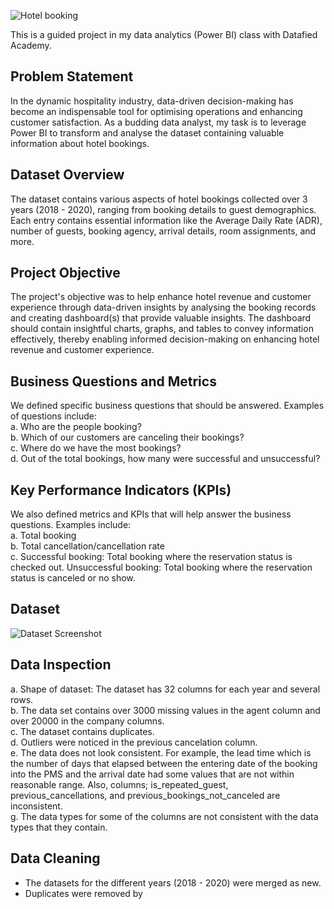 ![Hotel booking](https://github.com/Onorable-e/Hotel-Bookings/assets/139487541/b40c430e-11c1-4a78-9135-e58f252ed054)

This is a guided project in my data analytics (Power BI) class with Datafied Academy. <br>
## Problem Statement 
In the dynamic hospitality industry, data-driven decision-making has become an indispensable tool for optimising operations and enhancing customer satisfaction. As a budding data analyst, my task is to leverage Power BI to transform and analyse the dataset containing valuable information about hotel bookings.
## Dataset Overview 
The dataset contains various aspects of hotel bookings collected over 3 years (2018 - 2020), ranging from booking details to guest demographics. Each entry contains essential information like the Average Daily Rate (ADR), number of guests, booking agency, arrival details, room assignments, and more. 
## Project Objective 
The project's objective was to help enhance hotel revenue and customer experience through data-driven insights by analysing the booking records and creating dashboard(s) that provide valuable insights. The dashboard should contain insightful charts, graphs, and tables to convey information effectively, thereby enabling informed decision-making on enhancing hotel revenue and customer experience. 
## Business Questions and Metrics
We defined specific business questions that should be answered. Examples of questions include: <br>
a. Who are the people booking? <br>
b. Which of our customers are canceling their bookings? <br>
c. Where do we have the most bookings? <br>
d. Out of the total bookings, how many were successful and unsuccessful? <br>
## Key Performance Indicators (KPIs)
We also defined metrics and KPIs that will help answer the business questions. Examples include: <br>
a. Total booking <br>
b. Total cancellation/cancellation rate <br>
c. Successful booking: Total booking where the reservation status is checked out. Unsuccessful booking: Total booking where the reservation status is canceled or no show. <br>
## Dataset
![Dataset Screenshot](https://github.com/Onorable-e/Hotel-Bookings/assets/139487541/6f624268-1f33-482b-8464-1482926fadbc)
## Data Inspection
a. Shape of dataset: The dataset has 32 columns for each year and several rows.<br>
b. The data set contains over 3000 missing values in the agent column and over 20000 in the company columns. <br>
c. The dataset contains duplicates. <br>
d. Outliers were noticed in the previous cancelation column. <br> 
e. The data does not look consistent. For example, the lead time which is the number of days that elapsed between the entering date of the booking into the PMS and the arrival date had some values that are not within reasonable range. Also, columns; is_repeated_guest, previous_cancellations, and previous_bookings_not_canceled are inconsistent. <br>
g. The data types for some of the columns are not consistent with the data types that they contain. <br>  
## Data Cleaning 
- The datasets for the different years (2018 - 2020) were merged as new. <br>
- Duplicates were removed by 
